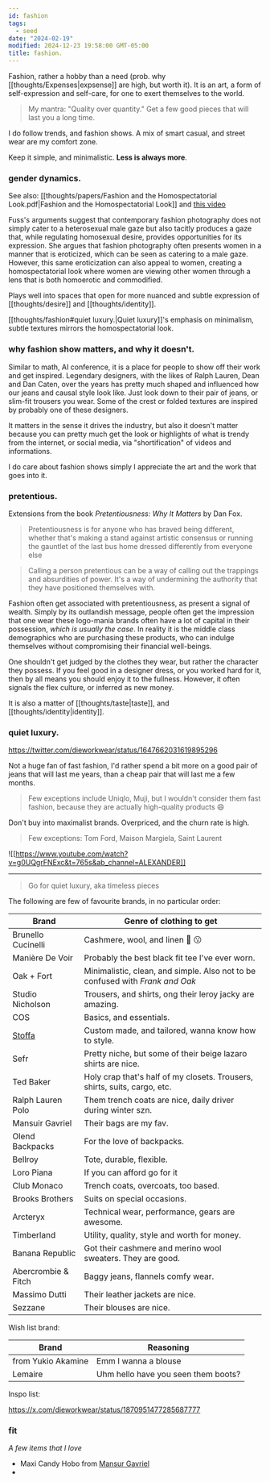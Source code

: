 ```yaml
---
id: fashion
tags:
  - seed
date: "2024-02-19"
modified: 2024-12-23 19:58:00 GMT-05:00
title: fashion.
---
```


Fashion, rather a hobby than a need (prob. why [[thoughts/Expenses|expsense]] are high, but worth it). It is an art, a form of self-expression and self-care, for one to exert themselves to the world.

> My mantra: "Quality over quantity." Get a few good pieces that will last you a long time.

I do follow trends, and fashion shows. A mix of smart casual, and street wear are my comfort zone.

Keep it simple, and minimalistic. **Less is always more**.

### gender dynamics.

See also: [[thoughts/papers/Fashion and the Homospectatorial Look.pdf|Fashion and the Homospectatorial Look]] and [this video](https://www.youtube.com/watch?v=DA2PqBAyGqI&t=454s&ab_channel=oliSUNvia)

Fuss's arguments suggest that contemporary fashion photography does not simply cater to a heterosexual male gaze but also tacitly produces a gaze that, while regulating homosexual desire, provides opportunities for its expression. She argues that fashion photography often presents women in a manner that is eroticized, which can be seen as catering to a male gaze. However, this same eroticization can also appeal to women, creating a homospectatorial look where women are viewing other women through a lens that is both homoerotic and commodified.

Plays well into spaces that open for more nuanced and subtle expression of [[thoughts/desire]] and [[thoughts/identity]].

[[thoughts/fashion#quiet luxury.|Quiet luxury]]'s emphasis on minimalism, subtle textures mirrors the homospectatorial look.

### why fashion show matters, and why it doesn't.

Similar to math, AI conference, it is a place for people to show off their work and get inspired. Legendary designers, with the likes of Ralph Lauren, Dean and Dan Caten, over the years has pretty much shaped and influenced how our jeans and causal style look like. Just look down to their pair of jeans, or slim-fit trousers you wear. Some of the crest or folded textures are inspired by probably one of these designers.

It matters in the sense it drives the industry, but also it doesn't matter because you can pretty much get the look or highlights of what is trendy from the internet, or social media, via "shortification" of videos and informations.

I do care about fashion shows simply I appreciate the art and the work that goes into it.

### pretentious.

Extensions from the book _Pretentiousness: Why It Matters_ by Dan Fox.

> Pretentiousness is for anyone who has braved being different, whether that's making a stand against artistic consensus or running the gauntlet of the last bus home dressed differently from everyone else

> Calling a person pretentious can be a way of calling out the trappings and absurdities of power. It's a way of undermining the authority that they have positioned themselves with.

Fashion often get associated with pretentiousness, as present a signal of wealth. Simply by its outlandish message, people often get the impression that one wear these logo-mania brands often have a lot of capital in their possession, _which is usually the case_. In reality it is the middle class demographics who are purchasing these products, who can indulge themselves without compromising their financial well-beings.

One shouldn't get judged by the clothes they wear, but rather the character they possess. If you feel good in a designer dress, or you worked hard for it, then by all means you should enjoy it to the fullness. However, it often signals the flex culture, or inferred as new money.

It is also a matter of [[thoughts/taste|taste]], and [[thoughts/identity|identity]].

### quiet luxury.

https://twitter.com/dieworkwear/status/1647662031619895296

Not a huge fan of fast fashion, I'd rather spend a bit more on a good pair of jeans that will last me years, than a cheap pair that will last me a few months.

> Few exceptions include Uniqlo, Muji, but I wouldn't consider them fast fashion, because they are actually high-quality products 😄

Don't buy into maximalist brands. Overpriced, and the churn rate is high.

> Few exceptions: Tom Ford, Maison Margiela, Saint Laurent

![[https://www.youtube.com/watch?v=g0UQgrFNExc&t=765s&ab_channel=ALEXANDER]]

---

> Go for quiet luxury, aka timeless pieces

The following are few of favourite brands, in no particular order:

| Brand                                   | Genre of clothing to get                                                      |
| --------------------------------------- | ----------------------------------------------------------------------------- |
| Brunello Cucinelli                      | Cashmere, wool, and linen 🤌 😗                                               |
| Manière De Voir                         | Probably the best black fit tee I've ever worn.                               |
| Oak + Fort                              | Minimalistic, clean, and simple. Also not to be confused with _Frank and Oak_ |
| Studio Nicholson                        | Trousers, and shirts, ong their leroy jacky are amazing.                      |
| COS                                     | Basics, and essentials.                                                       |
| [Stoffa](https://stoffa.co/pages/store) | Custom made, and tailored, wanna know how to style.                           |
| Sefr                                    | Pretty niche, but some of their beige lazaro shirts are nice.                 |
| Ted Baker                               | Holy crap that's half of my closets. Trousers, shirts, suits, cargo, etc.     |
| Ralph Lauren Polo                       | Them trench coats are nice, daily driver during winter szn.                   |
| Mansuir Gavriel                         | Their bags are my fav.                                                        |
| Olend Backpacks                         | For the love of backpacks.                                                    |
| Bellroy                                 | Tote, durable, flexible.                                                      |
| Loro Piana                              | If you can afford go for it                                                   |
| Club Monaco                             | Trench coats, overcoats, too based.                                           |
| Brooks Brothers                         | Suits on special occasions.                                                   |
| Arcteryx                                | Technical wear, performance, gears are awesome.                               |
| Timberland                              | Utility, quality, style and worth for money.                                  |
| Banana Republic                         | Got their cashmere and merino wool sweaters. They are good.                   |
| Abercrombie & Fitch                     | Baggy jeans, flannels comfy wear.                                             |
| Massimo Dutti                           | Their leather jackets are nice.                                               |
| Sezzane                                 | Their blouses are nice.                                                       |

Wish list brand:

| Brand              | Reasoning                           |
| ------------------ | ----------------------------------- |
| from Yukio Akamine | Emm I wanna a blouse                |
| Lemaire            | Uhm hello have you seen them boots? |

Inspo list:

https://x.com/dieworkwear/status/1870951477285687777

### fit

_A few items that I love_

- Maxi Candy Hobo from [Mansur Gavriel](https://www.mansurgavriel.com/products/maxi-candy-bag-black)
-
